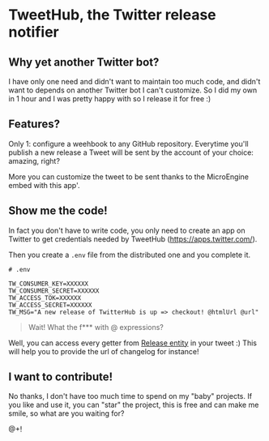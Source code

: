 # TweetHub, the Twitter release notifier

## Why yet another Twitter bot?

I have only one need and didn't want to maintain too much code, and didn't want to
depends on another Twitter bot I can't customize. So I did my own in 1 hour and I was
pretty happy with so I release it for free :)

## Features?

Only 1: configure a weehbook to any GitHub repository. Everytime you'll publish a new release a Tweet
will be sent by the account of your choice: amazing, right?

More you can customize the tweet to be sent thanks to the MicroEngine embed with this app'.


## Show me the code!

In fact you don't have to write code, you only need to create an app on Twitter to get
credentials needed by TweetHub (https://apps.twitter.com/).

Then you create a `.env` file from the distributed one and you complete it.

```
# .env

TW_CONSUMER_KEY=XXXXXX
TW_CONSUMER_SECRET=XXXXXX
TW_ACCESS_TOK=XXXXXX
TW_ACCESS_SECRET=XXXXXX
TW_MSG="A new release of TwitterHub is up => checkout! @htmlUrl @url"
```

> Wait! What the f*** with @ expressions?

Well, you can access every getter from [Release entity](https://github.com/Lp-digital/github-event-parser/blob/master/Entity/Release.php) in your tweet :) This will help you to provide the url of changelog for instance!

## I want to contribute!

No thanks, I don't have too much time to spend on my "baby" projects. If you like and use it, you can "star" the project,
this is free and can make me smile, so what are you waiting for?

@+!
